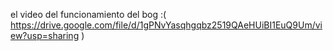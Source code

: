 el video del funcionamiento del bog :( https://drive.google.com/file/d/1gPNvYasqhgqbz2519QAeHUiBI1EuQ9Um/view?usp=sharing )
